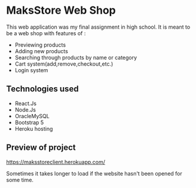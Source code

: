 # MaksStore Web Shop
This web application was my final assignment in high school.
It is meant to be a web shop with features of : 
- Previewing products 
- Adding new products
- Searching through products by name or category
- Cart system(add,remove,checkout,etc.)
- Login system
## Technologies used
- React.Js
- Node.Js
- OracleMySQL 
- Bootstrap 5
- Heroku hosting
## Preview of project
https://maksstoreclient.herokuapp.com/

Sometimes it takes longer to load if the website hasn't been opened for some time.
